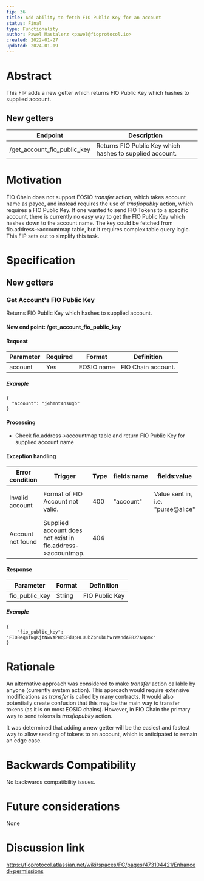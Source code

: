 ```yaml
---
fip: 36
title: Add ability to fetch FIO Public Key for an account
status: Final
type: Functionality
author: Pawel Mastalerz <pawel@fioprotocol.io>
created: 2022-01-27
updated: 2024-01-19
---
```


# Abstract
This FIP adds a new getter which returns FIO Public Key which hashes to supplied account.

## New getters
|Endpoint|Description|
|---|---|
|/get_account_fio_public_key|Returns FIO Public Key which hashes to supplied account.|

# Motivation
FIO Chain does not support EOSIO _transfer_ action, which takes account name as payee, and instead requires the use of _trnsfiopubky_ action, which requires a FIO Public Key. If one wanted to send FIO Tokens to a specific account, there is currently no easy way to get the FIO Public Key which hashes down to the account name. The key could be fetched from fio.address->accountmap table, but it requires complex table query logic. This FIP sets out to simplify this task.

# Specification
## New getters
### Get Account's FIO Public Key
Returns FIO Public Key which hashes to supplied account.
#### New end point: /get_account_fio_public_key
#### Request
|Parameter|Required|Format|Definition|
|---|---|---|---|
|account|Yes|EOSIO name|FIO Chain account.|
##### Example
```
{
  "account": "j4hmnt4nsugb"
}
```
#### Processing
* Check fio.address->accountmap table and return FIO Public Key for supplied account name
#### Exception handling
|Error condition|Trigger|Type|fields:name|fields:value|Error message|
|---|---|---|---|---|---|
|Invalid account|Format of FIO Account not valid.|400|"account"|Value sent in, i.e. "purse@alice"|"Invalid FIO Account format"|
|Account not found|Supplied account does not exist in fio.address->accountmap.|404|||"Account not found"|
#### Response
|Parameter|Format|Definition|
|---|---|---|
|fio_public_key|String|FIO Public Key|
##### Example
```
{
	"fio_public_key": "FIO8eq4fNgKjtNwVAPHqCFdUpHLUUbZpnubLhwrWandABB27ANpmx"
}
```

# Rationale
An alternative approach was considered to make _transfer_ action callable by anyone (currently system action). This approach would require extensive modifications as _transfer_ is called by many contracts. It would also potentially create confusion that this may be the main way to transfer tokens (as it is on most EOSIO chains). However, in FIO Chain the primary way to send tokens is _trnsfiopubky_ action.

It was determined that adding a new getter will be the easiest and fastest way to allow sending of tokens to an account, which is anticipated to remain an edge case.

# Backwards Compatibility
No backwards compatibility issues.

# Future considerations
None
  
# Discussion link
https://fioprotocol.atlassian.net/wiki/spaces/FC/pages/473104421/Enhanced+permissions
